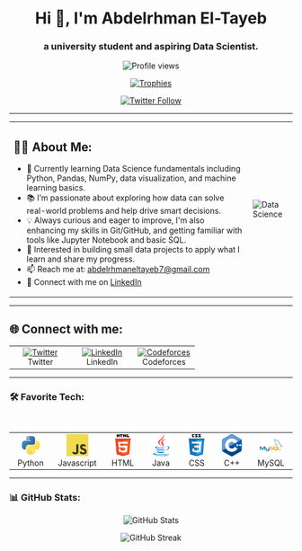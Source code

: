 <h1 align="center">Hi 👋, I'm Abdelrhman El-Tayeb</h1>
<h3 align="center">
a university student and aspiring Data Scientist.

</h3>

<p align="center">
  <img src="https://komarev.com/ghpvc/?username=Abdelrhman52&label=Profile%20views&color=0e75b6&style=flat" alt="Profile views" />
</p>

<p align="center">
  <a href="https://github.com/ryo-ma/github-profile-trophy">
    <img src="https://github-profile-trophy.vercel.app/?username=Abdelrhman52&theme=onedark" alt="Trophies" />
  </a>
</p>

<p align="center">
  <a href="https://twitter.com/abdelrhman8820" target="_blank">
    <img src="https://img.shields.io/twitter/follow/abdelrhman8820?logo=twitter&style=for-the-badge" alt="Twitter Follow" />
  </a>
</p>

---

<table>
  <tr>
    <td>
      <h2>👩‍💻 About Me:</h2>
<ul>
  <li>🌱 Currently learning Data Science fundamentals including Python, Pandas, NumPy, data visualization, and machine learning basics.</li>
  <li>📚 I’m passionate about exploring how data can solve real-world problems and help drive smart decisions.</li>
  <li>💡 Always curious and eager to improve, I'm also enhancing my skills in Git/GitHub, and getting familiar with tools like Jupyter Notebook and basic SQL.</li>
  <li>🚀 Interested in building small data projects to apply what I learn and share my progress.</li>
  <li>📫 Reach me at: <a href="mailto:abdelrhmaneltayeb7@gmail.com">abdelrhmaneltayeb7@gmail.com</a></li>
  <li>🔗 Connect with me on <a href="https://www.linkedin.com/in/your-profile">LinkedIn</a></li>
</ul>
  </td>
    <td>
      <img src="https://jobpakado.com/wp-content/uploads/2024/04/Data-Science.gif" alt="Data Science" width="360px" />
    </td>
  </tr>
</table>

---

<h2>🌐 Connect with me:</h2>
<table>
 <tr>
  <td align="center" width="96">
    <a href="https://twitter.com/abdelrhman8820" target="_blank">
    <img src="https://raw.githubusercontent.com/rahuldkjain/github-profile-readme-generator/master/src/images/icons/Social/twitter.svg" alt="Twitter" width="30" height="30" />
  </a>
    <br>Twitter
     </td>
   <td align="center" width="96">
      <a href="https://linkedin.com/in/abdelrhman-eltyb" target="_blank">
      <img src="https://raw.githubusercontent.com/rahuldkjain/github-profile-readme-generator/master/src/images/icons/Social/linked-in-alt.svg" alt="LinkedIn" width="30" height="30" />
  </a>
     <br>LinkedIn
     </td>
   <td align="center" width="96">
      <a href="https://codeforces.com/profile/abdelrhman58" target="_blank">
      <img src="https://raw.githubusercontent.com/rahuldkjain/github-profile-readme-generator/master/src/images/icons/Social/codeforces.svg" alt="Codeforces" width="30" height="30" />
  </a>
      <br>Codeforces
     </td>
 </tr>
</table>

---

### 🛠️ Favorite Tech:


<table>
  <tr>
    <td align="center" width="96">
      <a href="https://www.w3schools.com/python/default.asp" target="_blank">
    <img src="https://raw.githubusercontent.com/devicons/devicon/master/icons/python/python-original.svg" alt="Python" width="40" height="40" />
  </a>
      <br>Python
    </td>
    <td align="center" width="96">
      <a href="https://www.w3schools.com/js/default.asp" target="_blank">
    <img src="https://raw.githubusercontent.com/devicons/devicon/master/icons/javascript/javascript-original.svg" alt="JavaScript" width="40" height="40" />
  </a>
      <br>Javascript
    </td>
    <td align="center" width="96">
      <a href="https://www.w3schools.com/html/default.asp" target="_blank">
    <img src="https://raw.githubusercontent.com/devicons/devicon/master/icons/html5/html5-original-wordmark.svg" alt="HTML" width="40" height="40" />
  </a>
      <br>HTML
    </td>
    <td align="center" width="96">
      <a href="https://www.w3schools.com/java/default.asp" target="_blank">
    <img src="https://raw.githubusercontent.com/devicons/devicon/master/icons/java/java-original.svg" alt="Java" width="40" height="40" />
  </a>
      <br>Java
    </td>
    <td align="center" width="96">
      <a href="https://www.w3schools.com/css/" target="_blank">
    <img src="https://raw.githubusercontent.com/devicons/devicon/master/icons/css3/css3-original-wordmark.svg" alt="CSS" width="40" height="40" />
  </a>
      <br>CSS
    </td>
      <br>
    <td align="center" width="96">
       <a href="https://www.w3schools.com/cpp/" target="_blank">
    <img src="https://raw.githubusercontent.com/devicons/devicon/master/icons/cplusplus/cplusplus-original.svg" alt="C++" width="40" height="40" />
  </a>
      <br>C++
    </td>
     <td align="center" width="96">
       <a href="https://www.w3schools.com/mysql/" target="_blank">
 <img src="https://raw.githubusercontent.com/devicons/devicon/master/icons/mysql/mysql-original-wordmark.svg" alt="MySQL" width="40" height="40" />
  </a>
      <br>MySQL
  </tr>
</table>


  
 
---

### 📊 GitHub Stats:

<p align="center">
  <img src="https://github-readme-stats.vercel.app/api?username=Abdelrhman52&show_icons=true&locale=en&theme=tokyonight" alt="GitHub Stats" />
</p>

<p align="center">
  <img src="https://github-readme-streak-stats.herokuapp.com/?user=Abdelrhman52&theme=tokyonight&token=YOUR_TOKEN" alt="GitHub Streak" />
</p>

